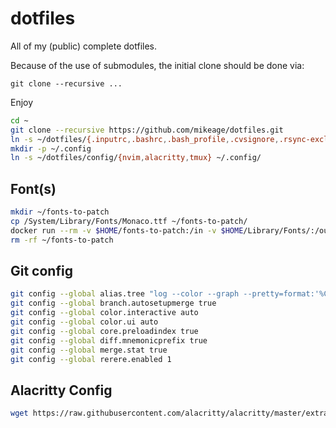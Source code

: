 dotfiles
========

All of my (public) complete dotfiles.

Because of the use of submodules, the initial clone should be done via:

    git clone --recursive ...

Enjoy

```bash
cd ~
git clone --recursive https://github.com/mikeage/dotfiles.git
ln -s ~/dotfiles/{.inputrc,.bashrc,.bash_profile,.cvsignore,.rsync-exclude,.pylintrc} ~/ -f
mkdir -p ~/.config
ln -s ~/dotfiles/config/{nvim,alacritty,tmux} ~/.config/

```

## Font(s)

```bash
mkdir ~/fonts-to-patch
cp /System/Library/Fonts/Monaco.ttf ~/fonts-to-patch/
docker run --rm -v $HOME/fonts-to-patch:/in -v $HOME/Library/Fonts/:/out nerdfonts/patcher --complete
rm -rf ~/fonts-to-patch
```

## Git config

```bash
git config --global alias.tree "log --color --graph --pretty=format:'%Cred%h%Creset -%C(yellow)%d%Creset %s %Cgreen(%cr) %C(bold blue)<%an>%Creset' --abbrev-commit"
git config --global branch.autosetupmerge true
git config --global color.interactive auto
git config --global color.ui auto
git config --global core.preloadindex true
git config --global diff.mnemonicprefix true
git config --global merge.stat true
git config --global rerere.enabled 1
```

## Alacritty Config

```bash
wget https://raw.githubusercontent.com/alacritty/alacritty/master/extra/alacritty.info && tic -xe alacritty,alacritty-direct alacritty.info && rm alacritty.info
```
